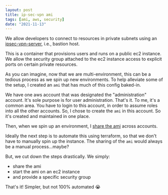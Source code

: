 ```yaml
---
layout: post
title: ip-sec-vpn ami
tags: [ami, aws, security]
date: "2021-11-13"
---
```


We allow developers to connect to resources in private subnets using an [ipsec-vpn-server](https://hub.docker.com/r/hwdsl2/ipsec-vpn-server), i.e., bastion host.

This is a container that provisions users and runs on a public ec2 instance. We allow the security group attached to the ec2 instance access to explicit ports on certain private resources.

As you can imagine, now that we are multi-environment, this can be a tedious process as we spin up new environments. To help alleviate some of the setup, I created an `ami` that has much of this config baked-in.

We have one aws account that was designated the "administration" account. It's sole purpose is for user administration. That's it. To me, it's a common area. You have to login to this account, in order to assume roles into all the other accounts. So, I chose to create the `ami` in this account. So it's created and maintained in one place.

Then, when we spin up an environment, I [share the ami](https://docs.aws.amazon.com/AWSEC2/latest/UserGuide/sharingamis-explicit.html) across accounts.

Ideally the next step is to automate this using terraform, so that we don't have to manually spin up the instance. The sharing of the `ami` would always be a manual process...maybe?

But, we cut down the steps drastically. We simply:

- share the ami
- start the ami on an ec2 instance
- and provide a specific security group

That's it! Simpler, but not 100% automated 😭
